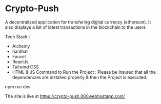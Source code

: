 # Crypto-Push
A decentralized application for transfering digital currency (ethereum).
It also displays a list of latest transactions in the blockchain to the users.

Tech Stack :
- Alchemy
- hardhat
- Faucet
- ReactJs
- Tailwind CSS
- HTML & JS
Command to Run the Project :
Please be Insured that all the dependencies are installed properly & then the Project is executed.

npm run dev



The site is live at https://crypto-push.000webhostapp.com/
